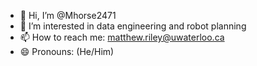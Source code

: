 - 👋 Hi, I’m @Mhorse2471
- 👀 I’m interested in data engineering and robot planning
- 📫 How to reach me: matthew.riley@uwaterloo.ca
- 😄 Pronouns: (He/Him)

<!---
Mhorse2471/Mhorse2471 is a ✨ special ✨ repository because its `README.md` (this file) appears on your GitHub profile.
You can click the Preview link to take a look at your changes.
--->
